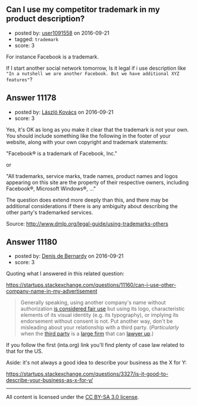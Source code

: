 ## Can I use my competitor trademark in my product description?

- posted by: [user1091558](https://stackexchange.com/users/1098507/user1091558) on 2016-09-21
- tagged: `trademark`
- score: 3

For instance Facebook is a trademark.

If I start another social network tomorrow, Is it legal if i use description like `"In a nutshell we are another Facebook. But we have additional XYZ features"`?


## Answer 11178

- posted by: [László Kovács](https://stackexchange.com/users/9064103/l-szl-kov-cs) on 2016-09-21
- score: 3

Yes, it's OK as long as you make it clear that the trademark is not your own. You should include something like the following in the footer of your website, along with your own copyright and trademark statements:

"Facebook® is a trademark of Facebook, Inc."

or

"All trademarks, service marks, trade names, product names and logos appearing on this site are the property of their respective owners, including Facebook®, Microsoft Windows®, ..."

The question does extend more deeply than this, and there may be additional considerations if there is any ambiguity about describing the other party's trademarked services.

Source: http://www.dmlp.org/legal-guide/using-trademarks-others 


## Answer 11180

- posted by: [Denis de Bernardy](https://stackexchange.com/users/182468/denis-de-bernardy) on 2016-09-21
- score: 3

Quoting what I answered in this related question:

https://startups.stackexchange.com/questions/11160/can-i-use-other-company-name-in-my-advertisement

> Generally speaking, using another company's name without authorization [is considered fair use](http://www.inta.org/INTABulletin/Pages/NotAllIsFair(Use)inTrademarksandCopyrights.aspx) but using its logo, characteristic elements of its visual identity (e.g. its typography), or implying its endorsement without consent is not. Put another way, don't be misleading about your relationship with a third party. (*Particularly* when the [third party](https://gamingreinvented.com/nintendoarticles/top-ten-nintendo-fanworks-cancelled-due-legal-complaints/) is a [large firm](http://motherboard.vice.com/read/a-broke-fan-owes-5400-for-trying-to-throw-a-pokemon-themed-party) that can [lawyer up](https://www.techdirt.com/articles/20100510/0043149349.shtml).)

If you follow the first (inta.org) link you'll find plenty of case law related to that for the US.

Aside: it's not always a good idea to describe your business as the X for Y:

https://startups.stackexchange.com/questions/3327/is-it-good-to-describe-your-business-as-x-for-y/



---

All content is licensed under the [CC BY-SA 3.0 license](https://creativecommons.org/licenses/by-sa/3.0/).
